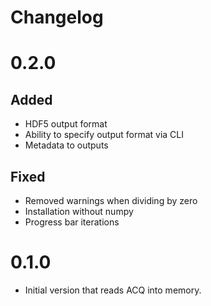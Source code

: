 # Changelog

# 0.2.0

## Added
- HDF5 output format
- Ability to specify output format via CLI
- Metadata to outputs

## Fixed
- Removed warnings when dividing by zero
- Installation without numpy
- Progress bar iterations

# 0.1.0

- Initial version that reads ACQ into memory.